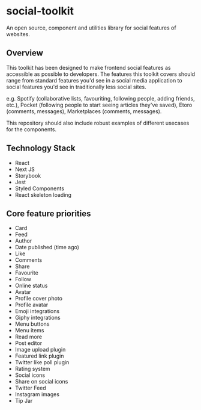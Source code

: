 # social-toolkit
An open source, component and utilities library for social features of websites.

## Overview
This toolkit has been designed to make frontend social features as accessible as possible to developers. The features this toolkit covers should range from standard features you'd see in a social media application to social features you'd see in traditionally less social sites.

e.g. Spotify (collaborative lists, favouriting, following people, adding friends, etc.), Pocket (following people to start seeing articles they've saved), Etoro (comments, messages), Marketplaces (comments, messages).

This repository should also include robust examples of different usecases for the components.

## Technology Stack
- React
- Next JS
- Storybook
- Jest
- Styled Components
- React skeleton loading

## Core feature priorities
- Card
- Feed
- Author
- Date published (time ago)
- Like
- Comments
- Share
- Favourite
- Follow
- Online status
- Avatar
- Profile cover photo
- Profile avatar
- Emoji integrations
- Giphy integrations
- Menu buttons
- Menu items
- Read more
- Post editor
- Image upload plugin
- Featured link plugin
- Twitter like poll plugin
- Rating system
- Social icons
- Share on social icons
- Twitter Feed
- Instagram images
- Tip Jar
